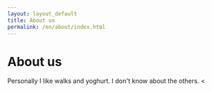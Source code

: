 ```yaml
---
layout: layout_default
title: About us
permalink: /en/about/index.html
---
```

# About us

Personally I like walks and yoghurt. I don't know about the others.
 <
